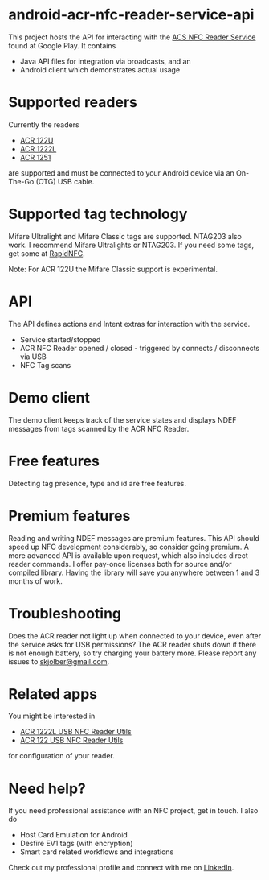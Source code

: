 android-acr-nfc-reader-service-api
==================================
This project hosts the API for interacting with the [ACS NFC Reader Service](https://play.google.com/store/apps/details?id=com.skjolberg.acs) found at Google Play. 
It contains
 * Java API files for integration via broadcasts, and an
 * Android client which demonstrates actual usage

Supported readers
=================
Currently the readers
 * [ACR 122U](http://www.acs.com.hk/index.php?pid=product&id=ACR122U) 
 * [ACR 1222L](http://www.acs.com.hk/index.php?pid=product&id=ACR1222L)
 * [ACR 1251](http://www.acs.com.hk/en/products/218/acr1251-usb-nfc-reader-ii/)
 
are supported and must be connected to your Android device via an On-The-Go (OTG) USB cable.

Supported tag technology
========================
Mifare Ultralight and Mifare Classic tags are supported. NTAG203 also work. I recommend Mifare Ultralights or NTAG203. 
If you need some tags, get some at [RapidNFC](http://rapidnfc.com/r/1372).

Note: For ACR 122U the Mifare Classic support is experimental.

API
===
The API defines actions and Intent extras for interaction with the service.
 * Service started/stopped 
 * ACR NFC Reader opened / closed - triggered by connects / disconnects via USB
 * NFC Tag scans 

Demo client
===========
The demo client keeps track of the service states and displays NDEF messages from tags scanned by the ACR NFC Reader.

Free features
===========
Detecting tag presence, type and id are free features.

Premium features
===========
Reading and writing NDEF messages are premium features. This API should speed up NFC development considerably, so consider going premium. A more advanced API is available upon request, which also includes direct reader commands. I offer pay-once licenses both for source and/or compiled library. Having the library will save you anywhere between 1 and 3 months of work.

Troubleshooting
===========
Does the ACR reader not light up when connected to your device, even after the service asks for USB permissions? The ACR reader shuts down if there is not enough battery, so try charging your battery more. Please report any issues to skjolber@gmail.com.

Related apps
============
You might be interested in
 * [ACR 1222L USB NFC Reader Utils](https://play.google.com/store/apps/details?id=com.skjolberg.acr1222) 
 * [ACR 122 USB NFC Reader Utils](https://play.google.com/store/apps/details?id=com.skjolberg.acr122u)

for configuration of your reader.

Need help?
===========
If you need professional assistance with an NFC project, get in touch. I also do

 * Host Card Emulation for Android
 * Desfire EV1 tags (with encryption)
 * Smart card related workflows and integrations

Check out my professional profile and connect with me on [LinkedIn](http://lnkd.in/r7PWDz).
